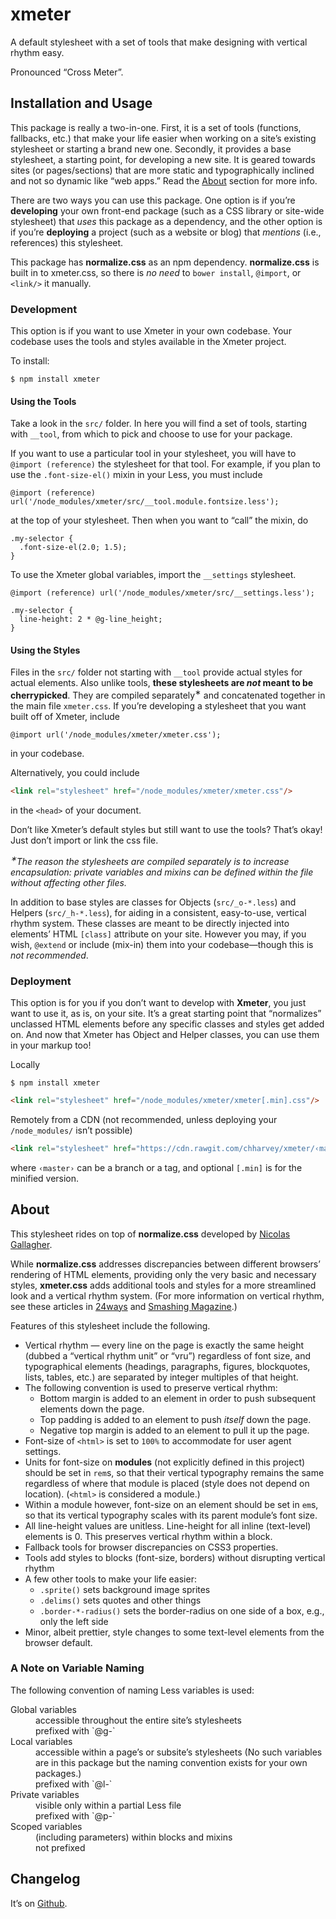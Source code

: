 # xmeter
A default stylesheet with a set of tools that make designing with vertical rhythm easy.

Pronounced “Cross Meter”.

## Installation and Usage

This package is really a two-in-one. First, it is a set of tools (functions,
fallbacks, etc.) that make your life easier when working on a site’s
existing stylesheet or starting a brand new one. Secondly, it provides a base
stylesheet, a starting point, for developing a new site. It is geared towards
sites (or pages/sections) that are more static and typographically inclined
and not so dynamic like “web apps.”
Read the [About](#about) section for more info.

There are two ways you can use this package. One option is if you’re
**developing** your own front-end package (such as a CSS library or site-wide
stylesheet) that *uses* this package as a dependency, and the other option is
if you’re **deploying** a project (such as a website or blog) that *mentions*
(i.e., references) this stylesheet.

This package has **normalize.css** as an npm dependency.
**normalize.css** is built in to xmeter.css, so there is *no need* to
`bower install`, `@import`, or `<link/>` it manually.

### Development

This option is if you want to use Xmeter in your own codebase. Your codebase
uses the tools and styles available in the Xmeter project.

To install:

    $ npm install xmeter

#### Using the Tools

Take a look in the `src/` folder. In here you will find a set of tools, starting
with `__tool`, from which to pick and choose to use for your package.

If you want to use a particular tool in your stylesheet, you will have to
`@import (reference)` the stylesheet for that tool. For example,
if you plan to use the `.font-size-el()` mixin in your Less, you must include

```less
@import (reference) url('/node_modules/xmeter/src/__tool.module.fontsize.less');
```

at the top of your stylesheet. Then when you want to “call” the mixin, do

```less
.my-selector {
  .font-size-el(2.0; 1.5);
}
```

To use the Xmeter global variables, import the `__settings` stylesheet.

```less
@import (reference) url('/node_modules/xmeter/src/__settings.less');

.my-selector {
  line-height: 2 * @g-line_height;
}
```

#### Using the Styles

Files in the `src/` folder not starting with `__tool`
provide actual styles for actual elements. Also unlike tools,
**these stylesheets are *not* meant to be cherrypicked**. They are compiled
separately<sup>&lowast;</sup> and
concatenated together in the main file `xmeter.css`. If you’re developing a
stylesheet that you want built off of Xmeter, include
```less
@import url('/node_modules/xmeter/xmeter.css');
```
in your codebase.

Alternatively, you could include
```html
<link rel="stylesheet" href="/node_modules/xmeter/xmeter.css"/>
```
in the `<head>` of your document.

Don’t like Xmeter’s default styles but still want to use the tools?
That’s okay! Just don’t import or link the css file.

<i><sup>&lowast;</sup>The reason the stylesheets are compiled separately is to increase
encapsulation: private variables and mixins can be defined within the file without
affecting other files.</i>

In addition to base styles are classes for Objects (`src/_o-*.less`) and Helpers (`src/_h-*.less`),
for aiding in a consistent, easy-to-use, vertical rhythm system.
These classes are meant to be directly injected into elements’ HTML `[class]` attribute on your site.
However you may, if you wish, `@extend` or include (mix-in) them into your
codebase—though this is *not recommended*.

### Deployment

This option is for you if you don’t want to develop with **Xmeter**, you just
want to use it, as is, on your site. It’s a great starting point that “normalizes”
unclassed HTML elements before any specific classes and styles get added on.
And now that Xmeter has Object and Helper classes, you can use them in your markup too!

Locally
```
$ npm install xmeter
```
```html
<link rel="stylesheet" href="/node_modules/xmeter/xmeter[.min].css"/>
```
Remotely from a CDN (not recommended, unless deploying your `/node_modules/` isn’t possible)
```html
<link rel="stylesheet" href="https://cdn.rawgit.com/chharvey/xmeter/‹master›/xmeter[.min].css"/>
```
where `‹master›` can be a branch or a tag, and optional `[.min]` is for the minified version.

## About

This stylesheet rides on top of **normalize.css** developed by
[Nicolas Gallagher](http://necolas.github.io/normalize.css/).

While **normalize.css** addresses discrepancies between different browsers’
rendering of HTML elements, providing only the very basic and necessary styles,
**xmeter.css** adds additional tools and styles for a more streamlined look and a
vertical rhythm system. (For more information on vertical rhythm, see these articles in
[24ways](http://24ways.org/2006/compose-to-a-vertical-rhythm/) and
[Smashing Magazine](http://www.smashingmagazine.com/2011/03/14/technical-web-typography-guidelines-and-techniques/#tt-rhythm).)

Features of this stylesheet include the following.

- Vertical rhythm &mdash; every line on the page is exactly the same height
  (dubbed a “vertical rhythm unit” or “vru”) regardless of font size, and
  typographical elements (headings, paragraphs, figures, blockquotes, lists,
  tables, etc.) are separated by integer multiples of that height.
- The following convention is used to preserve vertical rhythm:
  - Bottom margin is added to an element in order to push subsequent elements down the page.
  - Top padding is added to an element to push *itself* down the page.
  - Negative top margin is added to an element to pull it up the page.
- Font-size of `<html>` is set to `100%` to accommodate for user agent settings.
- Units for font-size on **modules** (not explicitly defined in this project)
  should be set in `rem`s, so that their vertical typography remains the same
  regardless of where that module is placed (style does not depend on location).
  (`<html>` is considered a module.)
- Within a module however, font-size on an element
  should be set in `em`s, so that its vertical typography scales with
  its parent module’s font size.
- All line-height values are unitless. Line-height for all inline (text-level) elements is 0.
  This preserves vertical rhythm within a block.
- Fallback tools for browser discrepancies on CSS3 properties.
- Tools add styles to blocks (font-size, borders) without disrupting vertical rhythm
- A few other tools to make your life easier:
  - `.sprite()` sets background image sprites
  - `.delims()` sets quotes and other things
  - `.border-*-radius()` sets the border-radius on one side of a box, e.g., only the left side
- Minor, albeit prettier, style changes to some text-level elements from the browser default.

### A Note on Variable Naming

The following convention of naming Less variables is used:

<dl>
  <dt>Global variables</dt>
  <dd>accessible throughout the entire site’s stylesheets</dd>
  <dd>prefixed with `@g-`</dd>
  <dt>Local variables</dt>
  <dd>accessible within a page’s or subsite’s stylesheets
    (No such variables are in this package but the naming convention exists for your own packages.)</dd>
  <dd>prefixed with `@l-`</dd>
  <dt>Private variables</dt>
  <dd>visible only within a partial Less file</dd>
  <dd>prefixed with `@p-`</dd>
  <dt>Scoped variables</dt>
  <dd>(including parameters) within blocks and mixins</dd>
  <dd>not prefixed</dd>
</dl>

## Changelog

It’s on [Github](https://github.com/chharvey/xmeter/releases).
